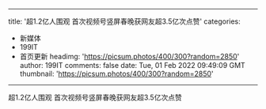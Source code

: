 
---
title: '超1.2亿人围观 首次视频号竖屏春晚获网友超3.5亿次点赞'
categories: 
 - 新媒体
 - 199IT
 - 首页更新
headimg: 'https://picsum.photos/400/300?random=2850'
author: 199IT
comments: false
date: Tue, 01 Feb 2022 09:49:09 GMT
thumbnail: 'https://picsum.photos/400/300?random=2850'
---

<div>   
超1.2亿人围观 首次视频号竖屏春晚获网友超3.5亿次点赞  
</div>
            
